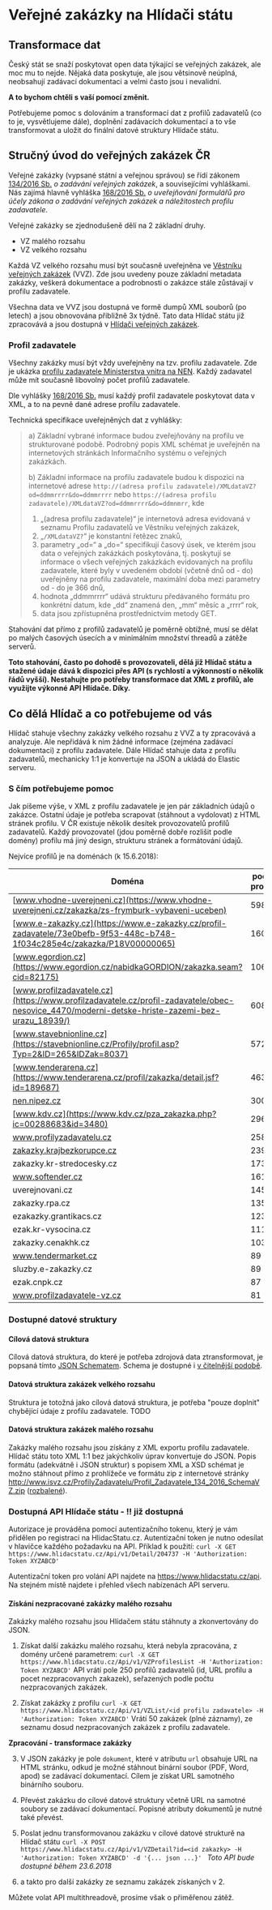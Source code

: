# Veřejné zakázky na Hlídači státu

## Transformace dat

Český stát se snaží poskytovat open data týkající se veřejných zakázek, ale moc mu to nejde. Nějaká data poskytuje, ale jsou větsinově neúplná, neobsahují zadávací dokumentaci a velmi často jsou i nevalidní.

**A to bychom chtěli s vaší pomocí změnit.**

Potřebujeme pomoc s dolováním a transformací dat z profilů zadavatelů (co to je, vysvětlujeme dále), doplnění zadávacích dokumentací a to vše transformovat a uložit do finální datové struktury Hlídače státu.


## Stručný úvod do veřejných zakázek ČR

Veřejné zakázky (vypsané státní a veřejnou správou) se řídí zákonem [134/2016 Sb.](https://www.zakonyprolidi.cz/cs/2016-134/zneni-20180101) *o zadávání veřejných zakázek*, a souvisejícími vyhláškami. Nás zajímá hlavně vyhláška [168/2016 Sb.](https://www.zakonyprolidi.cz/cs/2016-168) *o uveřejňování formulářů pro účely zákona o zadávání veřejných zakázek a náležitostech profilu zadavatele*.


Veřejné zakázky se zjednodušeně dělí na 2 základní druhy.
* VZ malého rozsahu
* VZ velkého rozsahu

Každá VZ velkého rozsahu musí být současně uveřejněna ve [Věstníku veřejných zakázek](https://www.vestnikverejnychzakazek.cz/) (VVZ). Zde jsou uvedeny pouze základní metadata zakázky, veškerá dokumentace a podrobnosti o zakázce stále zůstávají v profilu zadavatele.

Všechna data ve VVZ jsou dostupná ve formě dumpů XML souborů (po letech) a jsou obnovována přibližně 3x týdně. Tato data Hlídač státu již zpracovává a jsou dostupná v [Hlídači veřejných zakázek](https://www.hlidacstatu.cz/VerejneZakazky). 

### Profil zadavatele

Všechny zakázky musí být vždy uveřejněny na tzv. profilu zadavatele. Zde je ukázka [profilu zadavatele Ministerstva vnitra na NEN](https://nen.nipez.cz/profil/MVCR). Každý zadavatel může mít současně libovolný počet profilů zadavatele.

Dle vyhlášky  [168/2016 Sb.](https://www.zakonyprolidi.cz/cs/2016-168) musí každý profil zadavatele poskytovat data v XML, a to na pevně dané adrese profilu zadavatele.

Technická specifikace uveřejněných dat z vyhlášky:
> a) Základní vybrané informace budou zveřejňovány na profilu ve strukturované podobě. Podrobný popis XML schémat je uveřejněn na internetových stránkách Informačního systému o veřejných zakázkách.
>
> b) Základní informace na profilu zadavatele budou k dispozici na internetové adrese `http://(adresa profilu zadavatele)/XMLdataVZ?od=ddmmrrrr&do=ddmmrrrr`
> nebo `https://(adresa profilu zadavatele)/XMLdataVZ?od=ddmmrrrr&do=ddmnmrr`, kde
> 1. „(adresa profilu zadavatele)“ je internetová adresa evidovaná v seznamu Profilu zadavatelů ve Věstníku veřejných zakázek,
> 2. „`/XMLdataVZ?`“ je konstantní řetězec znaků,
> 3. parametry „od=“ a „do=“ specifikují časový úsek, ve kterém jsou data o veřejných zakázkách poskytována, tj. poskytují se informace o všech veřejných zakázkách evidovaných na profilu zadavatele, které byly v uvedeném období (včetně dnů od - do) uveřejněny na profilu zadavatele, maximální doba mezi parametry od - do je 366 dnů,
> 4. hodnota „ddmmrrrr“ udává strukturu předávaného formátu pro konkrétní datum, kde „dd“ znamená den, „mm“ měsíc a „rrrr“ rok,
> 5. data jsou zpřístupněna prostřednictvím metody GET.

Stahování dat přímo z profilů zadavatelů je poměrně obtížné, musí se dělat po malých časových úsecích a v minimálním množství threadů a zátěže serverů. 

**Toto stahování, často po dohodě s provozovateli, dělá již Hlídač státu a stažené údaje dává k dispozici přes API (s rychlostí a výkonností o několik řádů vyšší). Nestahujte pro potřeby transformace dat XML z profilů, ale využijte výkonné API Hlídače. Díky.** 

## Co dělá Hlídač a co potřebujeme od vás

Hlídač stahuje všechny zakázky velkého rozsahu z VVZ a ty zpracovává a analyzuje. Ale nepřidává k nim žádné informace (zejména zadávací dokumentaci) z profilu zadavatele.
Dále Hlídač stahuje data z profilu zadavatelů, mechanicky 1:1 je konvertuje na JSON a ukládá do Elastic serveru.

### S čím potřebujeme pomoc

Jak píšeme výše, v XML z profilu zadavatele je jen pár základních údajů o zakázce. Ostatní údaje je potřeba scrapovat (stáhnout a vydolovat) z HTML stránek profilu. V ČR existuje několik desítek provozovatelů profilů zadavatelů. Každý provozovatel (jdou poměrně dobře rozlišit podle domény) profilu má jiný design, strukturu stránek a formátování údajů.  

Nejvíce profilů je na doménách (k 15.6.2018):

Doména | počet profilů
------ | --------------
[www.vhodne-uverejneni.cz](https://www.vhodne-uverejneni.cz/zakazka/zs-frymburk-vybaveni-uceben) | 5983
[www.e-zakazky.cz](https://www.e-zakazky.cz/profil-zadavatele/73e0befb-9f53-448c-b748-1f034c285e4c/zakazka/P18V00000065) | 1605
[www.egordion.cz](https://www.egordion.cz/nabidkaGORDION/zakazka.seam?cid=82175) | 1061
[www.profilzadavatele.cz](https://www.profilzadavatele.cz/profil-zadavatele/obec-nesovice_4470/moderni-detske-hriste-zazemi-bez-urazu_18939/) | 608
[www.stavebnionline.cz](https://stavebnionline.cz/Profily/profil.asp?Typ=2&ID=265&IDZak=8037) | 572
[www.tenderarena.cz](https://www.tenderarena.cz/profil/zakazka/detail.jsf?id=189687) | 463
[nen.nipez.cz](https://nen.nipez.cz/ZakladniInformaceOZadavacimPostupu-390252495-310920815/) | 300
[www.kdv.cz](https://www.kdv.cz/pza_zakazka.php?ic=00288683&id=3480) | 296
www.profilyzadavatelu.cz | 258
[zakazky.krajbezkorupce.cz](https://zakazky.krajbezkorupce.cz/contract_display_14425.html) | 239
zakazky.kr-stredocesky.cz | 173
www.softender.cz | 161
uverejnovani.cz | 145
zakazky.rpa.cz | 135
ezakazky.grantikacs.cz | 123
ezak.kr-vysocina.cz | 111
zakazky.cenakhk.cz | 103
www.tendermarket.cz | 89
sluzby.e-zakazky.cz | 89
ezak.cnpk.cz | 87
www.profilzadavatele-vz.cz | 81


### Dostupné datové struktury

#### Cílová datová struktura

Cílová datová struktura, do které je potřeba zdrojová data ztransformovat, je popsaná tímto [JSON Schematem](VerejneZakazky.schema.json). Schema je dostupné i [v čitelnější podobě](https://hlidacstatu.github.io/verejne-zakazky/VerejneZakazkySchema/index.html).

#### Datová struktura zakázek velkého rozsahu
Struktura je totožná jako cílová datová struktura, je potřeba "pouze doplnit" chybějící údaje z profilu zadavatele. TODO  

#### Datová struktura zakázek malého rozsahu
Zakázky malého rozsahu jsou získány z XML exportu profilu zadavatele. Hlídač státu toto XML 1:1 bez jakýchkoliv úprav konvertuje do JSON. 
Popis formátu (adekvátně i JSON struktur) s popisem XML a XSD schémat je možno stáhnout přímo z prohlížeče ve formátu zip z internetové stránky http://www.isvz.cz/ProfilyZadavatelu/Profil_Zadavatele_134_2016_SchemaVZ.zip ([rozbalené](Profil_Zadavatele_134_2016_SchemaVZ.xsd)).


### Dostupná API Hlídače státu - !! již dostupná

Autorizace je prováděna pomocí autentizačního tokenu, který je vám přidělen po registraci na HlidacStatu.cz. 
Autentizační token je nutno odesílat v hlavičce každého požadavku na API.
Příklad k použití:
`curl -X GET https://www.hlidacstatu.cz/Api/v1/Detail/204737 -H 'Authorization: Token XYZABCD'`

Autentizační token pro volání API najdete na https://www.hlidacstatu.cz/api. Na stejném místě najdete i přehled všech nabízenách API serveru.

#### Získání nezpracované zakázky malého rozsahu
Zakázky malého rozsahu jsou Hlídačem státu stáhnuty a zkonvertovány do JSON.

1. Získat další zakázku malého rozsahu, která nebyla zpracována, z domény určené parametrem:
  `curl -X GET https://www.hlidacstatu.cz/Api/v1/VZProfilesList -H 'Authorization: Token XYZABCD'`
  API vrátí pole 250 profilů zadavatelů (id, URL profilu a pocet nezpracovanych zakazek), seřazených podle počtu nezpracovaných zakázek.

2. Získat zakázky z profilu
  `curl -X GET https://www.hlidacstatu.cz/Api/v1/VZList/<id profilu zadavatele> -H 'Authorization: Token XYZABCD'`
Vrátí 50 zakázek (plné záznamy), ze seznamu dosud nezpracovaných zakázek z profilu zadavatele.


**Zpracování - transformace zakázky**

3. V JSON zakázky je pole `dokument`, které v atributu `url` obsahuje URL na HTML stránku, odkud je možné stáhnout binární soubor (PDF, Word, apod) se zadávací dokumentací. Cílem je získat URL samotného binárního souboru.

4. Převést zakázku do cílové datové struktury včetně URL na samotné soubory se zadávací dokumentací. Popisné atributy dokumentů je nutné také převést.

5. Poslat jednu transformovanou zakázku v cílové datové strukturě na Hlídač státu 
  `curl -X POST https://www.hlidacstatu.cz/Api/v1/VZDetail?id=<id zakazky> -H 'Authorization: Token XYZABCD'
       -d '{... json ...}'
  `
  *Toto API bude dostupné během 23.6.2018*
  
6. a takto pro  další zakázky ze seznamu zakázek získaných v 2.

Můžete volat API multithreadově, prosíme však o přiměřenou zátěž.


